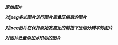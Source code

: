 ***原始图片***



***对jpeg格式图片进行图片质量压缩后的图片***



***对jpeg图片在保持原始宽高比的前提下压缩分辨率的图片***



***对图片批量添加水印后的图片***

